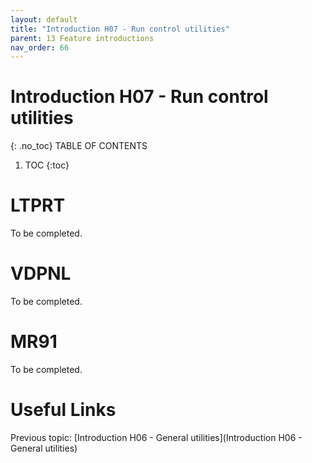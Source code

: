 ```yaml
---
layout: default
title: "Introduction H07 - Run control utilities"
parent: 13 Feature introductions
nav_order: 66
---
```


# Introduction H07 - Run control utilities
{: .no_toc}
TABLE OF CONTENTS 
1. TOC
{:toc}  

# LTPRT
To be completed.  
  


# VDPNL
To be completed.  
  

# MR91
To be completed.  
  

# Useful Links
Previous topic: [Introduction H06 - General utilities](Introduction H06 - General utilities)  

